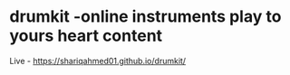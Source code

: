 # drumkit -online instruments play to yours heart content
Live -  https://shariqahmed01.github.io/drumkit/
